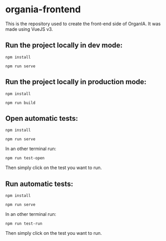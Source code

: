 # organia-frontend

This is the repository used to create the front-end side of OrganIA.
It was made using VueJS v3.

## Run the project locally in dev mode:
```
npm install
```
```
npm run serve
```
## Run the project locally in production mode:
```
npm install
```
```
npm run build
```
## Open automatic tests:
```
npm install
```
```
npm run serve
```
In an other terminal run:
```
npm run test-open
```
Then simply click on the test you want to run.

## Run automatic tests:
```
npm install
```
```
npm run serve
```
In an other terminal run:
```
npm run test-run
```
Then simply click on the test you want to run.

